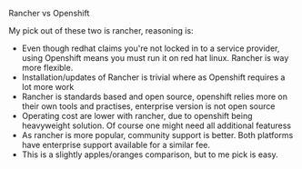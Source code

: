 Rancher vs Openshift

My pick out of these two is rancher, reasoning is:

- Even though redhat claims you're not locked in to a service provider, using Openshift means you must run it on red hat linux. Rancher is way more flexible.
- Installation/updates of Rancher is trivial where as Openshift requires a lot more work
- Rancher is standards based and open source, openshift relies more on their own tools and practises, enterprise version is not open source
- Operating cost are lower with rancher, due to openshift being heavyweight solution. Of course one might need all additional featuress
- As rancher is more popular, community support is better. Both platforms have enterprise support available for a similar fee.
- This is a slightly apples/oranges comparison, but to me pick is easy. 